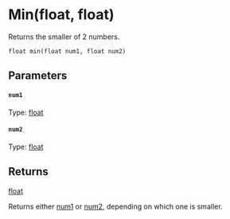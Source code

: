 

# Min(float, float)

Returns the smaller of 2 numbers.

```
float min(float num1, float num2)
```

## Parameters

#### `num1`
Type: [float](/MdDocs/Types/Float.md)

#### `num2`
Type: [float](/MdDocs/Types/Float.md)

## Returns

[float](/MdDocs/Types/Float.md)

Returns either [num1](#num1) or [num2](#num2), depending on which one is smaller.



